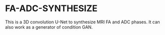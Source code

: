 # FA-ADC-SYNTHESIZE
This is a 3D convolution U-Net to synthesize MRI FA and ADC phases. It can also work as a generator of condition GAN.
